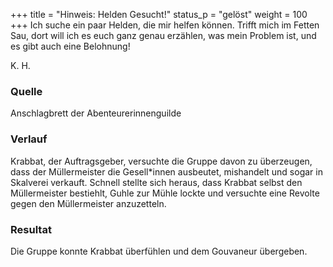 
+++
title = "Hinweis: Helden Gesucht!"
status_p = "gelöst"
weight = 100
+++
Ich suche ein paar Helden, die mir helfen können. Trifft mich im Fetten
Sau, dort will ich es euch ganz genau erzählen, was mein Problem ist,
und es gibt auch eine Belohnung!  
  
K. H.  
  
### Quelle
Anschlagbrett der Abenteurerinnenguilde

### Verlauf
Krabbat, der Auftragsgeber, versuchte die Gruppe davon zu überzeugen, dass der Müllermeister die Gesell\*innen ausbeutet, mishandelt und sogar in Skalverei verkauft.
Schnell stellte sich heraus, dass Krabbat selbst den Müllermeister bestiehlt, Guhle zur Mühle lockte und versuchte eine Revolte gegen den Müllermeister anzuzetteln.

### Resultat
Die Gruppe konnte Krabbat überfühlen und dem Gouvaneur übergeben.
